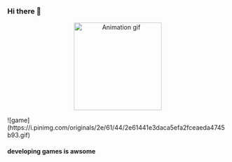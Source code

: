 ### Hi there 👋
<p align="center">
    <img width="200" src="https://i.pinimg.com/originals/2e/61/44/2e61441e3daca5efa2fceaeda4745b93.gif" alt="Animation gif">
</p>
![game](https://i.pinimg.com/originals/2e/61/44/2e61441e3daca5efa2fceaeda4745b93.gif)

#### developing games is awsome
<!--
**RizmyAbdulla/RizmyAbdulla** is a ✨ _special_ ✨ repository because its `README.md` (this file) appears on your GitHub profile.

Here are some ideas to get you started:

- 🔭 I’m currently working on ...
- 🌱 I’m currently learning ...
- 👯 I’m looking to collaborate on ...
- 🤔 I’m looking for help with ...
- 💬 Ask me about ...
- 📫 How to reach me: ...
- 😄 Pronouns: ...
- ⚡ Fun fact: ...
-->
